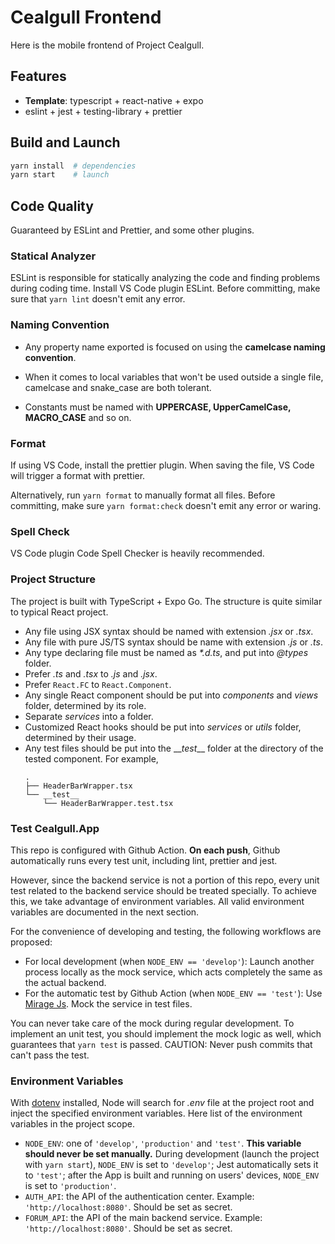 # Cealgull Frontend

Here is the mobile frontend of Project Cealgull.

## Features

- **Template**: typescript + react-native + expo
- eslint + jest + testing-library + prettier

## Build and Launch

```sh
yarn install  # dependencies
yarn start    # launch
```

## Code Quality

Guaranteed by ESLint and Prettier, and some other plugins.

### Statical Analyzer

ESLint is responsible for statically analyzing the code and finding problems during coding time. Install VS Code plugin ESLint. Before committing, make sure that `yarn lint` doesn't emit any error.

### Naming Convention

- Any property name exported is focused on using the **camelcase naming convention**.

- When it comes to local variables that won't be used outside a single file, camelcase and snake_case are both tolerant.

- Constants must be named with **UPPERCASE, UpperCamelCase, MACRO_CASE** and so on.

### Format

If using VS Code, install the prettier plugin. When saving the file, VS Code will trigger a format with prettier.

Alternatively, run `yarn format` to manually format all files. Before committing, make sure `yarn format:check` doesn't emit any error or waring.

### Spell Check

VS Code plugin Code Spell Checker is heavily recommended.

### Project Structure

The project is built with TypeScript + Expo Go. The structure is quite similar to typical React project.

- Any file using JSX syntax should be named with extension _.jsx_ or _.tsx_.
- Any file with pure JS/TS syntax should be name with extension _.js_ or _.ts_.
- Any type declaring file must be named as _\*.d.ts_, and put into _@types_ folder.
- Prefer _.ts_ and _.tsx_ to _.js_ and _.jsx_.
- Prefer `React.FC` to `React.Component`.
- Any single React component should be put into _components_ and _views_ folder, determined by its role.
- Separate _services_ into a folder.
- Customized React hooks should be put into _services_ or _utils_ folder, determined by their usage.
- Any test files should be put into the \_\__test_\_\_ folder at the directory of the tested component. For example,
  ```
  .
  ├── HeaderBarWrapper.tsx
  └── __test__
      └── HeaderBarWrapper.test.tsx
  ```

### Test Cealgull.App

This repo is configured with Github Action. **On each push**, Github automatically runs every test unit, including lint, prettier and jest.

However, since the backend service is not a portion of this repo, every unit test related to the backend service should be treated specially. To achieve this, we take advantage of environment variables. All valid environment variables are documented in the next section.

For the convenience of developing and testing, the following workflows are proposed:

- For local development (when `NODE_ENV == 'develop'`): Launch another process locally as the mock service, which acts completely the same as the actual backend.
- For the automatic test by Github Action (when `NODE_ENV == 'test'`): Use [Mirage Js](https://miragejs.com/). Mock the service in test files.

You can never take care of the mock during regular development. To implement an unit test, you should implement the mock logic as well, which guarantees that `yarn test` is passed. CAUTION: Never push commits that can't pass the test.

### Environment Variables

With [dotenv](https://www.dotenv.org/) installed, Node will search for _.env_ file at the project root and inject the specified environment variables. Here list of the environment variables in the project scope.

- `NODE_ENV`: one of `'develop'`, `'production'` and `'test'`. **This variable should never be set manually.** During development (launch the project with `yarn start`), `NODE_ENV` is set to `'develop'`; Jest automatically sets it to `'test'`; after the App is built and running on users' devices, `NODE_ENV` is set to `'production'`.
- `AUTH_API`: the API of the authentication center. Example: `'http://localhost:8080'`. Should be set as secret.
- `FORUM_API`: the API of the main backend service. Example: `'http://localhost:8080'`. Should be set as secret.
